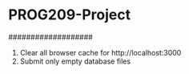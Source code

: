 # PROG209-Project #
###################


1. Clear all browser cache for http://localhost:3000
2. Submit only empty database files 

